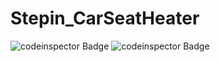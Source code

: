 # Stepin_CarSeatHeater

  ![codeinspector Badge](https://www.code-inspector.com/project/28760/score/svg)  ![codeinspector Badge](https://www.code-inspector.com/project/28760/status/svg)
